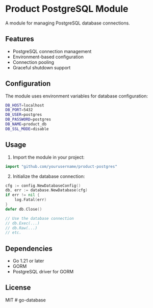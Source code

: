 # Product PostgreSQL Module

A module for managing PostgreSQL database connections.

## Features

- PostgreSQL connection management
- Environment-based configuration
- Connection pooling
- Graceful shutdown support

## Configuration

The module uses environment variables for database configuration:

```bash
DB_HOST=localhost
DB_PORT=5432
DB_USER=postgres
DB_PASSWORD=postgres
DB_NAME=product_db
DB_SSL_MODE=disable
```

## Usage

1. Import the module in your project:
```go
import "github.com/yourusername/product-postgres"
```

2. Initialize the database connection:
```go
cfg := config.NewDatabaseConfig()
db, err := database.NewDatabase(cfg)
if err != nil {
    log.Fatal(err)
}
defer db.Close()

// Use the database connection
// db.Exec(...)
// db.Raw(...)
// etc.
```

## Dependencies

- Go 1.21 or later
- GORM
- PostgreSQL driver for GORM

## License

MIT #   g o - d a t a b a s e  
 
